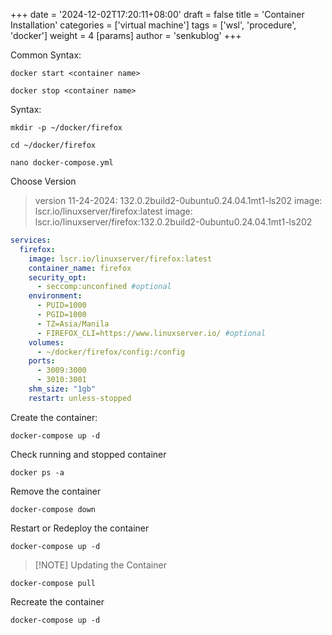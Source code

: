 +++
date = '2024-12-02T17:20:11+08:00'
draft = false
title = 'Container Installation'
categories = ['virtual machine']
tags = ['wsl', 'procedure', 'docker']
weight = 4
[params]
  author = 'senkublog'
+++

Common Syntax:
```
docker start <container name>
```

```
docker stop <container name>
```

Syntax:
```
mkdir -p ~/docker/firefox
```

```
cd ~/docker/firefox
```

```
nano docker-compose.yml
```

Choose Version
> version 11-24-2024: 132.0.2build2-0ubuntu0.24.04.1mt1-ls202
image: lscr.io/linuxserver/firefox:latest
image: lscr.io/linuxserver/firefox:132.0.2build2-0ubuntu0.24.04.1mt1-ls202


```yaml
services:
  firefox:
    image: lscr.io/linuxserver/firefox:latest
    container_name: firefox
    security_opt:
      - seccomp:unconfined #optional
    environment:
      - PUID=1000
      - PGID=1000
      - TZ=Asia/Manila
      - FIREFOX_CLI=https://www.linuxserver.io/ #optional
    volumes:
      - ~/docker/firefox/config:/config
    ports:
      - 3009:3000
      - 3010:3001
    shm_size: "1gb"
    restart: unless-stopped
```

Create the container:
```
docker-compose up -d
```

Check running and stopped container
```
docker ps -a
```

Remove the container
```
docker-compose down
```

Restart or Redeploy the container
```
docker-compose up -d
```


> [!NOTE] Updating the Container
```
docker-compose pull
```

Recreate the container
```
docker-compose up -d
```